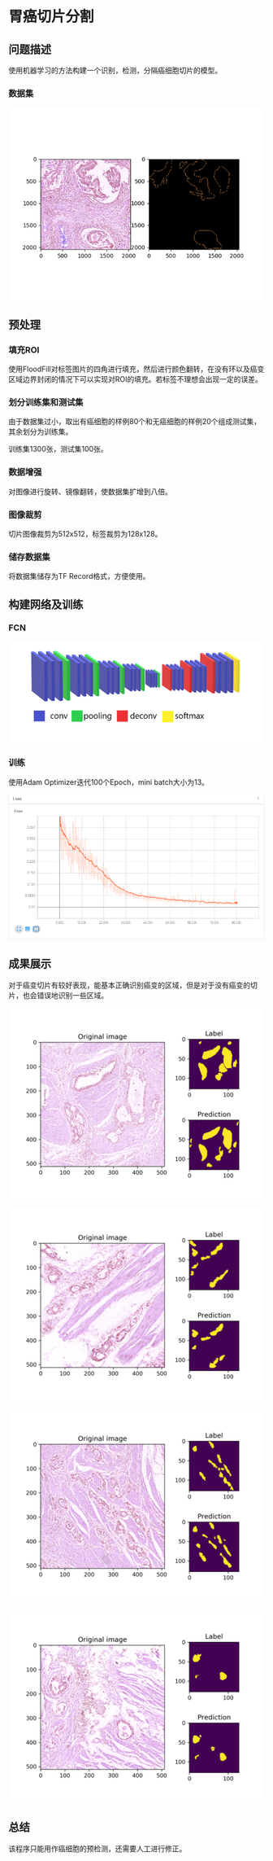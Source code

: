# 胃癌切片分割

## 问题描述

使用机器学习的方法构建一个识别，检测，分隔癌细胞切片的模型。

### 数据集

![demo](doc/demo.png)

## 预处理

### 填充ROI

使用FloodFill对标签图片的四角进行填充，然后进行颜色翻转，在没有环以及癌变区域边界封闭的情况下可以实现对ROI的填充。若标签不理想会出现一定的误差。

### 划分训练集和测试集

由于数据集过小，取出有癌细胞的样例80个和无癌细胞的样例20个组成测试集，其余划分为训练集。

训练集1300张，测试集100张。

### 数据增强

对图像进行旋转、镜像翻转，使数据集扩增到八倍。

### 图像裁剪

切片图像裁剪为512x512，标签裁剪为128x128。

### 储存数据集

将数据集储存为TF Record格式，方便使用。

## 构建网络及训练

### FCN

![model](doc/model.png)

### 训练

使用Adam Optimizer迭代100个Epoch，mini batch大小为13。

![train](doc/train.png)

## 成果展示

对于癌变切片有较好表现，能基本正确识别癌变的区域，但是对于没有癌变的切片，也会错误地识别一些区域。

![2](result/2.png)

![5](result/5.png)

![23](result/23.png)

![25](result/25.png)

## 总结

该程序只能用作癌细胞的预检测，还需要人工进行修正。
